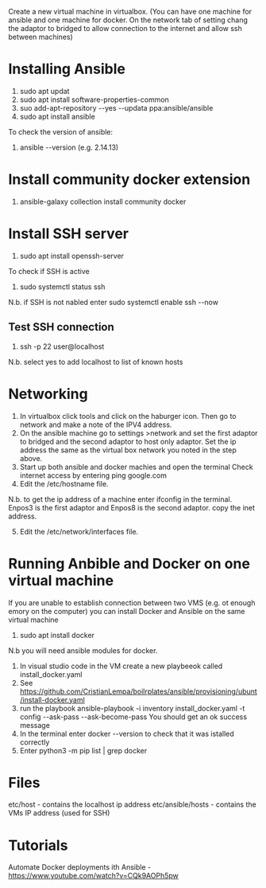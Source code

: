 Create a new virtual machine in virtualbox.  (You can have one machine for ansible and one machine for docker.  On the network tab
of setting chang the adaptor to bridged to allow connection to the internet and allow ssh between machines)

Installing Ansible
====================
1. sudo apt updat
2. sudo apt install software-properties-common
3. suo add-apt-repository --yes --updata ppa:ansible/ansible
4. sudo apt install ansible

To check the version of ansible:
1. ansible --version (e.g. 2.14.13)

Install community docker extension
==================================
1. ansible-galaxy collection install community docker

Install SSH server
==================
1. sudo apt install openssh-server

To check if SSH is active
1. sudo systemctl status ssh

N.b. if SSH is not nabled enter sudo systemctl enable ssh --now

Test SSH connection
------------------
1. ssh -p 22 user@localhost

N.b. select yes to add localhost to list of known hosts

Networking
==========
1. In virtualbox click tools and click on the haburger icon.  Then go to network and make a note of the IPV4 address.
2. On the ansible machine go to settings >network and set the first adaptor to bridged and the second adaptor to host only adaptor.
Set the ip address the same as the virtual box network you noted in the step above.
3. Start up both ansible and docker machies and open the terminal  Check internet access by entering ping google.com
4. Edit the /etc/hostname file. 

N.b. to get the ip address of a machine enter ifconfig in the terminal. Enpos3 is the first adaptor and Enpos8 is the second adaptor. 
copy the inet address.

5. Edit the /etc/network/interfaces file.

Running Anbible and Docker on one virtual machine
=================================================
If you are unable to establish connection between two VMS (e.g. ot enough emory on the computer) you can install Docker and Ansible
on the same virtual machine 

1. sudo apt install docker

N.b you will need ansible modules for docker.

1. In visual studio code in the VM create a new playbeeok called install_docker.yaml
2. See https://github.com/CristianLempa/boilrplates/ansible/provisioning/ubunt/install-docker.yaml
3. run the playbook ansible-playbook -i inventory install_docker.yaml -t config --ask-pass --ask-become-pass
You should get an ok success message
4. In the terminal enter docker --version to check that it was istalled correctly
5. Enter python3 -m pip list | grep docker

Files
=====
etc/host - contains the localhost ip address
etc/ansible/hosts - contains the VMs IP address (used for SSH)

Tutorials
==============
Automate Docker deployments ith Ansible - https://www.youtube.com/watch?v=CQk9AOPh5pw


